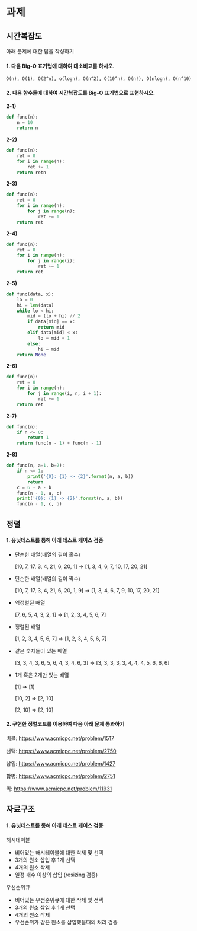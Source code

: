# 과제

## 시간복잡도 

아래 문제에 대한 답을 작성하기

#### 1. 다음 Big-O 표기법에 대하여 대소비교를 하시오. 

```
O(n), O(1), O(2^n), o(logn), O(n^2), O(10^n), O(n!), O(nlogn), O(n^10)
```

#### 2. 다음 함수들에 대하여 시간복잡도를 Big-O 표기법으로 표현하시오.

**2-1)**

```python
def func(n):
    n = 10
    return n
```

**2-2)**

```python
def func(n):
    ret = 0
    for i in range(n):
        ret += 1
    return retn
```

**2-3)**

```python
def func(n):
    ret = 0
    for i in range(n):
        for j in range(n):
            ret += 1
    return ret
```

**2-4)**

```python
def func(n):
    ret = 0
    for i in range(n):
        for j in range(i):
            ret += 1
    return ret
```

**2-5)**

```python
def func(data, x):
    lo = 0
    hi = len(data)
    while lo < hi:
        mid = (lo + hi) // 2
        if data[mid] == x:
            return mid
        elif data[mid] < x:
            lo = mid + 1
        else:
            hi = mid
    return None
```

**2-6)**

```python
def func(n):
    ret = 0
    for i in range(n):
        for j in range(i, n, i + 1):
            ret += 1
    return ret
```

**2-7)**

```python
def func(n):
    if n <= 0:
        return 1
    return func(n - 1) + func(n - 1)
```

**2-8)**

```python
def func(n, a=1, b=2):
    if n <= 1:
        print('{0}: {1} -> {2}'.format(n, a, b))
        return
    c = 6 - a - b
    func(n - 1, a, c)
    print('{0}: {1} -> {2}'.format(n, a, b))
    func(n - 1, c, b)
```

## 정렬

#### 1. 유닛테스트를 통해 아래 테스트 케이스 검증

- 단순한 배열(배열의 길이 홀수)

  [10, 7, 17, 3, 4, 21, 6, 20, 1] => [1, 3, 4, 6, 7, 10, 17, 20, 21]

- 단순한 배열(배열의 길이 짝수)

  [10, 7, 17, 3, 4, 21, 6, 20, 1, 9] => [1, 3, 4, 6, 7, 9, 10, 17, 20, 21]

- 역정렬된 배열

  [7, 6, 5, 4, 3, 2, 1] => [1, 2, 3, 4, 5, 6, 7]

- 정렬된 배열

  [1, 2, 3, 4, 5, 6, 7] => [1, 2, 3, 4, 5, 6, 7]

- 같은 숫자들이 있는 배열

  [3, 3, 4, 3, 6, 5, 6, 4, 3, 4, 6, 3] => [3, 3, 3, 3, 3, 4, 4, 4, 5, 6, 6, 6]

- 1개 혹은 2개만 있는 배열

  [1] => [1]

  [10, 2] => [2, 10]

  [2, 10] => [2, 10]

#### 2. 구현한 정렬코드를 이용하여 다음 아래 문제 통과하기

  버블: https://www.acmicpc.net/problem/1517 
  
  선택: https://www.acmicpc.net/problem/2750

  삽입: https://www.acmicpc.net/problem/1427

  합병: https://www.acmicpc.net/problem/2751

  퀵: https://www.acmicpc.net/problem/11931

## 자료구조

#### 1. 유닛테스트를 통해 아래 테스트 케이스 검증

해시테이블

- 비어있는 해시테이블에 대한 삭제 및 선택
- 3개의 원소 삽입 후 1개 선택
- 4개의 원소 삭제
- 일정 개수 이상의 삽입 (resizing 검증)

우선순위큐

- 비어있는 우선순위큐에 대한 삭제 및 선택
- 3개의 원소 삽입 후 1개 선택
- 4개의 원소 삭제
- 우선순위가 같은 원소를 삽입했을때의 처리 검증
